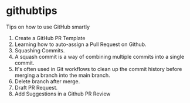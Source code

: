 # githubtips
Tips on how to use GitHub smartly
1. Create a GitHub PR Template
2. Learning how to auto-assign a Pull Request on Github.
3. Squashing Commits.
4. A squash commit is a way of combining multiple commits into a single commit.
5. It's often used in Git workflows to clean up the commit history before merging a branch into the main branch.
6. Delete branch after merge.
7. Draft PR Request.
8. Add Suggestions in a Github PR Review